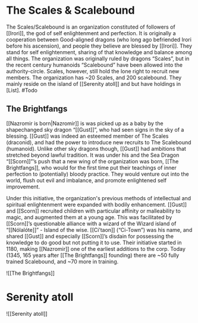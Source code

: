 # The Scales & Scalebound
The Scales/Scalebound is an organization constituted of followers of [[Irori]], the god of self enlightenment and perfection. It is originally a cooperation between Good-aligned dragons (who long ago befriended Irori before his ascension), and people they believe are blessed by [[Irori]]. They stand for self enlightenment, sharing of that knowledge and balance among all things. The organization was originally ruled by dragons “Scales”, but in the recent century humanoids “Scalebound” have been allowed into the authority-circle. Scales, however, still hold the lone right to recruit new members. The organization has ~20 Scales, and 200 scalebound. They mainly reside on the island of [[Serenity atoll]] and but have holdings in [List]. #Todo 

## The Brightfangs
[[Nazromir is born|Nazromir]] is was picked up as a baby by the shapechanged sky dragon “[[Gust]]”, who had seen signs in the sky of a blessing. [[Gust]] was indeed an esteemed member of The Scales (draconid), and had the power to introduce new recruits to The Scalebound (humanoid). Unlike other sky dragons though, [[Gust]] had ambitions that stretched beyond lawful tradition. It was under his and the Sea Dragon “[[Scorn]]”’s push that a new wing of the organization was born, [[The Brightfangs]], who would for the first time put their teachings of inner perfection to (potentially) bloody practice. They would venture out into the world, flush out evil and imbalance, and promote enlightened self improvement. 

Under this initiative, the organization's previous methods of intellectual and spiritual enlightenment were expanded with bodily enhancement. [[Gust]] and [[Scorn]] recruited children with particular affinity or malleability to magic, and augmented them at a young age. This was facilitated by [[Scorn]]’s questionable alliance with a wizard of the Wizard island of “[[Nólalóte]]” - Island of the wise. [[Ci’taon]] (“Ci-Town”) was his name, and shared [[Gust]] and especially [[Scorn]]’s disdain for possessing the knowledge to do good but not putting it to use. Their initiative started in 1180, making [[Nazromir]] one of the earliest additions to the corp. Today (1345, 165 years after [[The Brightfangs]] founding) there are ~50 fully trained Scalebound, and ~70 more in training. 

![[The Brightfangs]]


# Serenity atoll
![[Serenity atoll]]
